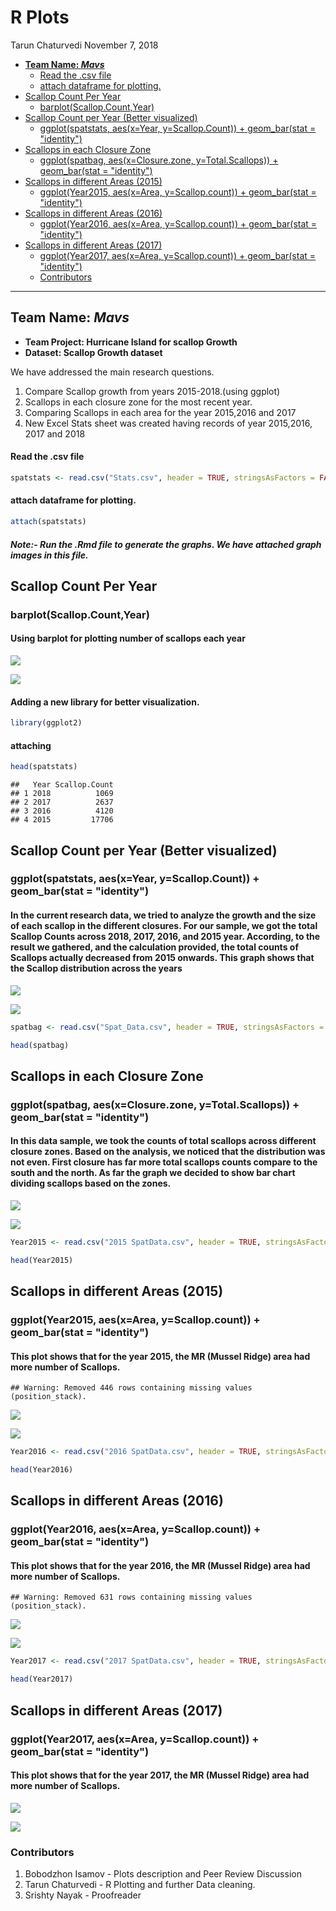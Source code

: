 R Plots
================
Tarun Chaturvedi
November 7, 2018

-   [**Team Name: *Mavs***](#team-name-mavs)
    -   [Read the .csv file](#read-the-.csv-file)
    -   [attach dataframe for plotting.](#attach-dataframe-for-plotting.)
-   [Scallop Count Per Year](#scallop-count-per-year)
    -   [barplot(Scallop.Count,Year)](#barplotscallop.countyear)
-   [Scallop Count per Year (Better visualized)](#scallop-count-per-year-better-visualized)
    -   [ggplot(spatstats, aes(x=Year, y=Scallop.Count)) + geom\_bar(stat = "identity")](#ggplotspatstats-aesxyear-yscallop.count-geom_barstat-identity)
-   [Scallops in each Closure Zone](#scallops-in-each-closure-zone)
    -   [ggplot(spatbag, aes(x=Closure.zone, y=Total.Scallops)) + geom\_bar(stat = "identity")](#ggplotspatbag-aesxclosure.zone-ytotal.scallops-geom_barstat-identity)
-   [Scallops in different Areas (2015)](#scallops-in-different-areas-2015)
    -   [ggplot(Year2015, aes(x=Area, y=Scallop.count)) + geom\_bar(stat = "identity")](#ggplotyear2015-aesxarea-yscallop.count-geom_barstat-identity)
-   [Scallops in different Areas (2016)](#scallops-in-different-areas-2016)
    -   [ggplot(Year2016, aes(x=Area, y=Scallop.count)) + geom\_bar(stat = "identity")](#ggplotyear2016-aesxarea-yscallop.count-geom_barstat-identity)
-   [Scallops in different Areas (2017)](#scallops-in-different-areas-2017)
    -   [ggplot(Year2017, aes(x=Area, y=Scallop.count)) + geom\_bar(stat = "identity")](#ggplotyear2017-aesxarea-yscallop.count-geom_barstat-identity)
    -   [Contributors](#contributors)

------------------------------------------------------------------------

**Team Name: *Mavs***
---------------------

-   **Team Project: Hurricane Island for scallop Growth**
-   **Dataset: Scallop Growth dataset**

We have addressed the main research questions.

1.  Compare Scallop growth from years 2015-2018.(using ggplot)
2.  Scallops in each closure zone for the most recent year.
3.  Comparing Scallops in each area for the year 2015,2016 and 2017
4.  New Excel Stats sheet was created having records of year 2015,2016, 2017 and 2018

#### Read the .csv file

``` r
spatstats <- read.csv("Stats.csv", header = TRUE, stringsAsFactors = FALSE)
```

#### attach dataframe for plotting.

``` r
attach(spatstats)
```

##### Note:- Run the .Rmd file to generate the graphs. We have attached graph images in this file.

Scallop Count Per Year
----------------------

### barplot(Scallop.Count,Year)

#### Using barplot for plotting number of scallops each year

![](Rplots_files/figure-markdown_github/spat-1.png)

![](https://github.com/Wolverine7/Team-Mavs-ISQA8086-002/blob/master/Deliverables/R-Plot/Graphs/ScallopCount.PNG)
#### Adding a new library for better visualization.

``` r
library(ggplot2)
```

#### attaching

``` r
head(spatstats)
```

    ##   Year Scallop.Count
    ## 1 2018          1069
    ## 2 2017          2637
    ## 3 2016          4120
    ## 4 2015         17706

Scallop Count per Year (Better visualized)
------------------------------------------

### ggplot(spatstats, aes(x=Year, y=Scallop.Count)) + geom\_bar(stat = "identity")

#### In the current research data, we tried to analyze the growth and the size of each scallop in the different closures. For our sample, we got the total Scallop Counts across 2018, 2017, 2016, and 2015 year. According, to the result we gathered, and the calculation provided, the total counts of Scallops actually decreased from 2015 onwards. This graph shows that the Scallop distribution across the years

![](Rplots_files/figure-markdown_github/yearly-1.png)

![](https://github.com/Wolverine7/Team-Mavs-ISQA8086-002/blob/master/Deliverables/R-Plot/Graphs/Scallops.PNG)

``` r
spatbag <- read.csv("Spat_Data.csv", header = TRUE, stringsAsFactors = FALSE)
```

``` r
head(spatbag)
```

Scallops in each Closure Zone
-----------------------------

### ggplot(spatbag, aes(x=Closure.zone, y=Total.Scallops)) + geom\_bar(stat = "identity")

#### In this data sample, we took the counts of total scallops across different closure zones. Based on the analysis, we noticed that the distribution was not even. First closure has far more total scallops counts compare to the south and the north. As far the graph we decided to show bar chart dividing scallops based on the zones.

![](Rplots_files/figure-markdown_github/closure-1.png)

![](https://github.com/Wolverine7/Team-Mavs-ISQA8086-002/blob/master/Deliverables/R-Plot/Graphs/ClosureStats.PNG)

``` r
Year2015 <- read.csv("2015 SpatData.csv", header = TRUE, stringsAsFactors = FALSE)
```

``` r
head(Year2015)
```

Scallops in different Areas (2015)
----------------------------------

### ggplot(Year2015, aes(x=Area, y=Scallop.count)) + geom\_bar(stat = "identity")

#### This plot shows that for the year 2015, the MR (Mussel Ridge) area had more number of Scallops.

    ## Warning: Removed 446 rows containing missing values (position_stack).

![](Rplots_files/figure-markdown_github/yr15-1.png)

![](https://github.com/Wolverine7/Team-Mavs-ISQA8086-002/blob/master/Deliverables/R-Plot/Graphs/2015Scallops.PNG)


``` r
Year2016 <- read.csv("2016 SpatData.csv", header = TRUE, stringsAsFactors = FALSE)
```

``` r
head(Year2016)
```

Scallops in different Areas (2016)
----------------------------------

### ggplot(Year2016, aes(x=Area, y=Scallop.count)) + geom\_bar(stat = "identity")

#### This plot shows that for the year 2016, the MR (Mussel Ridge) area had more number of Scallops.

    ## Warning: Removed 631 rows containing missing values (position_stack).

![](Rplots_files/figure-markdown_github/yr16-1.png)

![](https://github.com/Wolverine7/Team-Mavs-ISQA8086-002/blob/master/Deliverables/R-Plot/Graphs/2016Scallops.PNG)

``` r
Year2017 <- read.csv("2017 SpatData.csv", header = TRUE, stringsAsFactors = FALSE)
```

``` r
head(Year2017)
```

Scallops in different Areas (2017)
----------------------------------

### ggplot(Year2017, aes(x=Area, y=Scallop.count)) + geom\_bar(stat = "identity")

#### This plot shows that for the year 2017, the MR (Mussel Ridge) area had more number of Scallops.

![](Rplots_files/figure-markdown_github/yr17-1.png)

![](https://github.com/Wolverine7/Team-Mavs-ISQA8086-002/blob/master/Deliverables/R-Plot/Graphs/2017Scallops.PNG)

### Contributors

1.  Bobodzhon Isamov - Plots description and Peer Review Discussion
2.  Tarun Chaturvedi - R Plotting and further Data cleaning.
3.  Srishty Nayak - Proofreader
